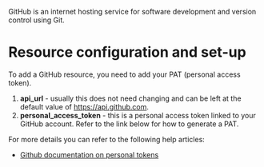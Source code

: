 GitHub is an internet hosting service for software development and version control using Git.

# Resource configuration and set-up

To add a GitHub resource, you need to add your PAT (personal access token).

1. __api_url__ - usually this does not need changing and can be left at the default value of https://api.github.com.
2. __personal_access_token__ - this is a personal access token linked to your GitHub account. Refer to the link below
   for how to generate a PAT.

For more details you can refer to the following help articles:

* [Github documentation on personal tokens](https://docs.github.com/en/authentication/keeping-your-account-and-data-secure/creating-a-personal-access-token)
